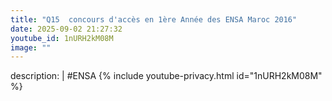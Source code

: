 ```yaml
---
title: "Q15  concours d'accès en 1ère Année des ENSA Maroc 2016"
date: 2025-09-02 21:27:32 
youtube_id: 1nURH2kM08M
image: ""
---
```

description: |
  #ENSA
{% include youtube-privacy.html id="1nURH2kM08M" %}
